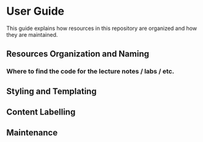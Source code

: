 # User Guide

This guide explains how resources in this repository are organized and how they are maintained.

## Resources Organization and Naming


### Where to find the code for the lecture notes / labs / etc.


## Styling and Templating


## Content Labelling


## Maintenance

